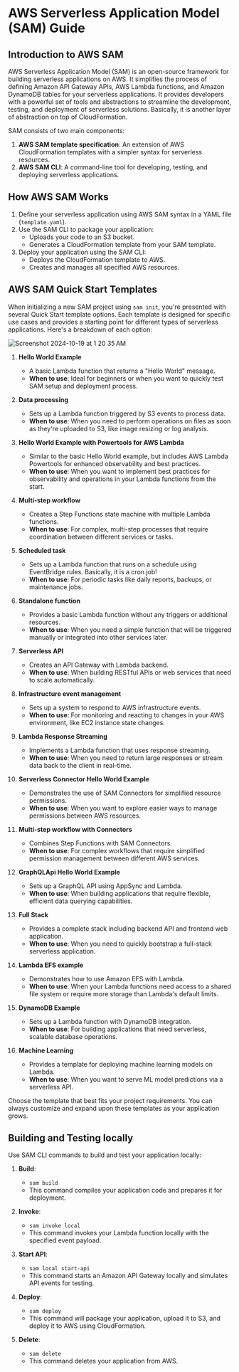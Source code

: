 # AWS Serverless Application Model (SAM) Guide

## Introduction to AWS SAM

AWS Serverless Application Model (SAM) is an open-source framework for building serverless applications on AWS. It simplifies the process of defining Amazon API Gateway APIs, AWS Lambda functions, and Amazon DynamoDB tables for your serverless applications. It provides developers with a powerful set of tools and abstractions to streamline the development, testing, and deployment of serverless solutions. Basically, it is another layer of abstraction on top of CloudFormation.

SAM consists of two main components:
1. **AWS SAM template specification**: An extension of AWS CloudFormation templates with a simpler syntax for serverless resources.
2. **AWS SAM CLI**: A command-line tool for developing, testing, and deploying serverless applications.

## How AWS SAM Works

1. Define your serverless application using AWS SAM syntax in a YAML file (`template.yaml`).
2. Use the SAM CLI to package your application:
   - Uploads your code to an S3 bucket.
   - Generates a CloudFormation template from your SAM template.
3. Deploy your application using the SAM CLI:
   - Deploys the CloudFormation template to AWS.
   - Creates and manages all specified AWS resources.

## AWS SAM Quick Start Templates

When initializing a new SAM project using `sam init`, you're presented with several Quick Start template options. Each template is designed for specific use cases and provides a starting point for different types of serverless applications. Here's a breakdown of each option:

![Screenshot 2024-10-19 at 1 20 35 AM](https://github.com/user-attachments/assets/e104cd85-c186-41ea-a4ff-e7a3677fa0c0)

1. **Hello World Example**
   - A basic Lambda function that returns a "Hello World" message.
   - **When to use**: Ideal for beginners or when you want to quickly test SAM setup and deployment process.

2. **Data processing**
   - Sets up a Lambda function triggered by S3 events to process data.
   - **When to use**: When you need to perform operations on files as soon as they're uploaded to S3, like image resizing or log analysis.

3. **Hello World Example with Powertools for AWS Lambda**
   - Similar to the basic Hello World example, but includes AWS Lambda Powertools for enhanced observability and best practices.
   - **When to use**: When you want to implement best practices for observability and operations in your Lambda functions from the start.

4. **Multi-step workflow**
   - Creates a Step Functions state machine with multiple Lambda functions.
   - **When to use**: For complex, multi-step processes that require coordination between different services or tasks.

5. **Scheduled task**
   - Sets up a Lambda function that runs on a schedule using EventBridge rules. Basically, it is a cron job!
   - **When to use**: For periodic tasks like daily reports, backups, or maintenance jobs.

6. **Standalone function**
   - Provides a basic Lambda function without any triggers or additional resources.
   - **When to use**: When you need a simple function that will be triggered manually or integrated into other services later.

7. **Serverless API**
   - Creates an API Gateway with Lambda backend.
   - **When to use**: When building RESTful APIs or web services that need to scale automatically.

8. **Infrastructure event management**
   - Sets up a system to respond to AWS infrastructure events.
   - **When to use**: For monitoring and reacting to changes in your AWS environment, like EC2 instance state changes.

9. **Lambda Response Streaming**
   - Implements a Lambda function that uses response streaming.
   - **When to use**: When you need to return large responses or stream data back to the client in real-time.

10. **Serverless Connector Hello World Example**
    - Demonstrates the use of SAM Connectors for simplified resource permissions.
    - **When to use**: When you want to explore easier ways to manage permissions between AWS resources.

11. **Multi-step workflow with Connectors**
    - Combines Step Functions with SAM Connectors.
    - **When to use**: For complex workflows that require simplified permission management between different AWS services.

12. **GraphQLApi Hello World Example**
    - Sets up a GraphQL API using AppSync and Lambda.
    - **When to use**: When building applications that require flexible, efficient data querying capabilities.

13. **Full Stack**
    - Provides a complete stack including backend API and frontend web application.
    - **When to use**: When you need to quickly bootstrap a full-stack serverless application.

14. **Lambda EFS example**
    - Demonstrates how to use Amazon EFS with Lambda.
    - **When to use**: When your Lambda functions need access to a shared file system or require more storage than Lambda's default limits.

15. **DynamoDB Example**
    - Sets up a Lambda function with DynamoDB integration.
    - **When to use**: For building applications that need serverless, scalable database operations.

16. **Machine Learning**
    - Provides a template for deploying machine learning models on Lambda.
    - **When to use**: When you want to serve ML model predictions via a serverless API.

Choose the template that best fits your project requirements. You can always customize and expand upon these templates as your application grows.

## Building and Testing locally
Use SAM CLI commands to build and test your application locally:

1. **Build**:
   - `sam build`
   - This command compiles your application code and prepares it for deployment.

2. **Invoke**:
   - `sam invoke local`
   - This command invokes your Lambda function locally with the specified event payload.

3. **Start API**:
   - `sam local start-api`
   - This command starts an Amazon API Gateway locally and simulates API events for testing.

4. **Deploy**:
   - `sam deploy`
   - This command will package your application, upload it to S3, and deploy it to AWS using CloudFormation.

5. **Delete**:
   - `sam delete`
   - This command deletes your application from AWS.
